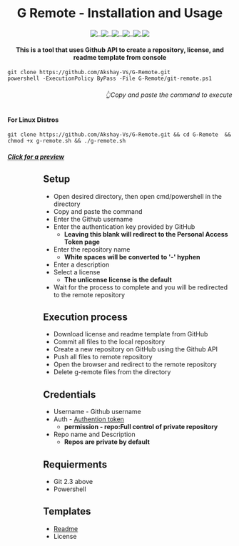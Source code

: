 <h1 align="center"> G Remote - Installation and Usage </h1>

<p align="center"><u>
 <img align="center" src="https://badgen.net/badge/license/UNLICENSE/white"/>&nbsp;
 <img align="center" src="https://badgen.net/github/stars/akshay-vs/G-Remote?color=white"/>&nbsp;
 <img align="center" src="https://badgen.net/github/watchers/akshay-vs/G-Remote?color=white"/>&nbsp;
 <img align="center" src="https://badgen.net/github/forks/akshay-vs/G-Remote?color=white"/>&nbsp;
 <img align="center" src="https://badgen.net/badge/powershell/PS1/white"/>
 <img align="center" src="https://badgen.net/badge/Python/3.9/white"/>

</u></p>

<h4 align="center"> 
This is a tool that uses Github API to create a repository, license, and readme template from console</h4>

 ```
git clone https://github.com/Akshay-Vs/G-Remote.git
powershell -ExecutionPolicy ByPass -File G-Remote/git-remote.ps1
```
<h6 align="right"> 👆Copy and paste the command to execute

<h4>For Linux Distros</h4>

```
git clone https://github.com/Akshay-Vs/G-Remote.git && cd G-Remote  && chmod +x g-remote.sh && ./g-remote.sh
```
<h5 align="left"><a href="https://github.com/Akshay-Vs/G-Remote_Preview" target="_blank">Click for a preview</a></h5>
</h6>
<dl><dd><dl><dd>

## Setup
- Open desired directory, then open cmd/powershell in the directory
- Copy and paste the command
- Enter the Github username
- Enter the authentication key provided by GitHub
  - <b>Leaving this blank will redirect to the Personal Access Token page</b>
- Enter the repository name
  - <b>White spaces will be converted to '-' hyphen</b>
- Enter a description
- Select a license
  - <b>The unlicense license is the default</b>
- Wait for the process to complete and you will be redirected to the remote repository
 
## Execution process
- Download license and readme template from GitHub
- Commit all files to the local repository
- Create a new repository on GitHub using the Github API
- Push all files to remote repository
- Open the browser and redirect to the remote repository
- Delete g-remote files from the directory


## Credentials
- Username  - Github username
- Auth - <a href="https://docs.github.com/en/authentication/keeping-your-account-and-data-secure/creating-a-personal-access-token">Authention token</a>
    - <b>permission - repo:Full control of private repository</b>
- Repo name and Description<br>
    - <b>Repos are private by default</b>

## Requierments
- Git 2.3 above
- Powershell
## Templates
- <a href="https://raw.githubusercontent.com/Akshay-Vs/license-templates/master/templates"> Readme </a>
- License
